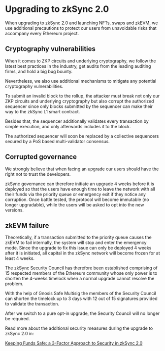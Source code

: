 # Upgrading to zkSync 2.0

When upgrading to zkSync 2.0 and launching NFTs, swaps and zkEVM, we use additional precautions to protect our users from unavoidable 
risks that accompany every Ethereum project.  

## Cryptography vulnerabilities

When it comes to ZKP circuits and underlying cryptography, we follow the latest best practices in the industry, get 
audits from the leading auditing firms, and hold a big bug bounty. 

Nevertheless, we also use additional mechanisms to mitigate any potential cryptography vulnerabilities.

To submit an invalid block to the rollup, the attacker must break not only our ZKP circuits and underlying cryptography but also 
corrupt the authorized sequencer since only blocks submitted by the sequencer can make their way to the zkSync L1 smart contract. 

Besides that, the sequencer additionally validates every transaction by simple execution, and only afterwards includes it to the block. 

The authorized sequencer will soon be replaced by a collective sequencers secured by a PoS based multi-validator consensus. 

## Corrupted governance

We strongly believe that when facing an upgrade our users should have the right not to trust the developers.  

zkSync governance can therefore initiate an upgrade 4 weeks before it is deployed so that the users have enough time to leave the network with 
all their funds via the priority queue or emergency exit if they notice any corruption.
Once battle tested, the protocol will become immutable (no longer upgradable), while the users will be asked to opt into the new versions.

## zkEVM failure

Theoretically, if a transaction submitted to the priority queue causes the zkEVM to fail internally, the system will 
stop and enter the emergency mode. Since the upgrade to fix this issue can only be deployed 4 weeks after it is initiated, 
all capital in the zkSync network will become frozen for at least 4 weeks.

The zkSync Security Council has therefore been established comprising of 15 respected members of the Ethereum community whose only power 
is to shorten the 4-weeks timelock when a normal upgrade cannot resolve the problem. 

With the help of Gnosis Safe Multisig the members of the Security Council can shorten the timelock up to 3 days with 
12 out of 15 signatures provided to validate the transaction. 

After we switch to a pure opt-in upgrade, the Security Council will no longer be required.


Read more about the additional security measures during the upgrade to zkSync 2.0 in:

[Keeping Funds Safe: a 3-Factor Approach to Security in zkSync 2.0](https://medium.com/matter-labs/keeping-funds-safe-a-3-factor-approach-to-security-in-zksync-2-0-a70b0f53f360)
